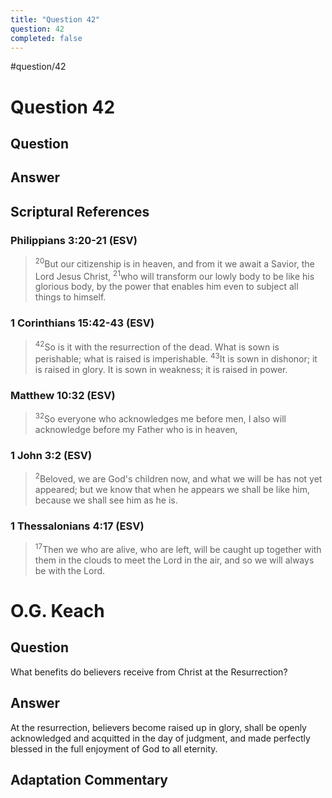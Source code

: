 ```yaml
---
title: "Question 42"
question: 42
completed: false
---
```

#question/42
# Question 42

## Question


## Answer


## Scriptural References
### Philippians 3:20-21 (ESV)
> <sup>20</sup>But our citizenship is in heaven, and from it we await a Savior, the Lord Jesus Christ,
> <sup>21</sup>who will transform our lowly body to be like his glorious body, by the power that enables him even to subject all things to himself.

### 1 Corinthians 15:42-43 (ESV)
> <sup>42</sup>So is it with the resurrection of the dead. What is sown is perishable; what is raised is imperishable.
> <sup>43</sup>It is sown in dishonor; it is raised in glory. It is sown in weakness; it is raised in power.

### Matthew 10:32 (ESV)
> <sup>32</sup>So everyone who acknowledges me before men, I also will acknowledge before my Father who is in heaven,

### 1 John 3:2 (ESV)
> <sup>2</sup>Beloved, we are God's children now, and what we will be has not yet appeared; but we know that when he appears we shall be like him, because we shall see him as he is.

### 1 Thessalonians 4:17 (ESV)
> <sup>17</sup>Then we who are alive, who are left, will be caught up together with them in the clouds to meet the Lord in the air, and so we will always be with the Lord.

# O.G. Keach
## Question
What benefits do believers receive from Christ at the Resurrection?

## Answer
At the resurrection, believers become raised up in glory, shall be openly acknowledged and acquitted in the day of judgment, and made perfectly blessed in the full enjoyment of God to all eternity.

## Adaptation Commentary
